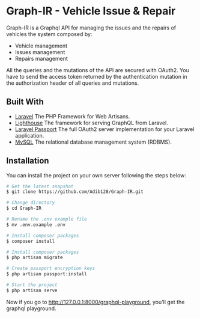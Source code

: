 
# Graph-IR - Vehicle Issue & Repair
Graph-IR is a Graphql API for managing the issues and the repairs of vehicles the system composed by:

- Vehicle management
- Issues management
- Repairs management

All the queries and the mutations of the API are secured with OAuth2. You have to send the access token returned by the authentication mutation in the authorization header of all queries and mutations.

## Built With
- [Laravel](https://laravel.com/) The PHP Framework for Web Artisans.
- [Lighthouse](https://lighthouse-php.com/) The framework for serving GraphQL from Laravel.
- [Laravel Passport](https://laravel.com/docs/8.x/passport) The full OAuth2 server implementation for your Laravel application.
- [MySQL](https://www.mysql.com/) The relational database management system (RDBMS).

## Installation

You can install the project on your own server following the steps below:

```bash
# Get the latest snapshot
$ git clone https://github.com/Adib128/Graph-IR.git

# Change directory
$ cd Graph-IR

# Rename the .env example file
$ mv .env.example .env

# Install composer packages
$ composer install

# Install composer packages
$ php artisan migrate

# Create passport encryption keys
$ php artisan passport:install

# Start the project
$ php artisan serve
```
Now if you go to http://127.0.0.1:8000/graphql-playground, you'll get the graphql playground.